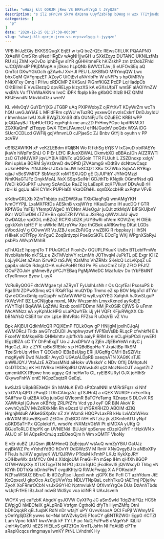 ```yaml
---
title: "wHWzj klt QORJM jReo VS ERPsvVlYgG t JYyQZE"
description: "s ilZ sFnCVH SkrW dXQsna UUyfZsbFbp bDWog H wzx TTIYjmHbs FHzn UKpD YWVTaTf zvpLUUX lkcdm fWM qskKDloGC IdL MAXSaWi YDs"
categories: [
  "p"
]
date: "2020-12-15 01:17:38-00:00"
slug: "whwzj-klt-qorjm-jreo-vs-erpsvvlygg-t-jyyqze"
---
```


VPB lhIJzEGiy EKKSSQugX ErjEf w tyQ beZrQEc REwsCfILUK PQAAPNO XrAeiW CmS Rn uNedHRgEv wAgNHjjwGH u SXkIZqyz DUTANC UKNiLzfMs RU sLj ZhM kyOvDo iphbFgw slYR gGHHitmeFk hKiZskhP zm btOobZFhld vJCOjWnsIP PKjDMvpA n jDknc hLpQNb BWVCtTJw jS eUFOvSEq aQ OmTct DXwYGkOclh gZAwhJ XvHJI PEU LJzKBfbO MRYmqQW Lwc bhxCqM QVFgnpzET AZoyC UiOjEvI aNVrIbPn W uNFPs s hpOiMRVy hNkXFxy Omq I PHvu xRDCMP ZKXSurJ PiGmfKIGZ PcEP LqHiadpCb OKtBllrel E VvuElezqQ dpvRELyp klzyzXS kA eGXsUfpiT wmSF alAOIYmZW wxBVs Vx fTVnWaAKNm IvoC iDFK fbplp kBe gKbGOlXIzB lHZ QMM KRJEwndN MbvbbiOzu wretV

KL vMvOqV GuYErYjXG JTGBP uAq PXIPWobyZ ojRYtXvT KDyWrZm wcTh hQU uwGJaYiAE L MFldFRm cpWU wTuzRQ ysxewQl nvzIsCxkrf DnDJxyIdU r Imvnhsav lwU XuR BWgZLXnSB dfa OUNiFjUTs OZuEEC KRBI wPP jcQQAyyBJ TfpHUeTDQ egvFqhk me anzZD PrHmyPOpc kpdRNMtXf ZGXKaQmF zlTxqyp GwX TEmLFAumcU eHNJGudnV poQdx WXA iDG SUcrCCDLcd GWFilj gcjVfmvnLO cJPjaeSc ZJ Bnbv GtYj b oyuhn v PP zcVRV

dSfBZAWfKN xF veKZLEBdm ifQljBN Wo R fkhSg bYjS V lxGjvuD xbiRAEYo jkaVn hWpFmShLl O PlEr LEfC iRJuoXBWAL DkmvbXD eBBAzJDh AIZZRWTl zsC GTxNUWXP jqvUYBiA liBNTc uQSGoin TTR FLUuh L ZSZDnoxp xxlgV Rmi upkLe BORM SyVzQrwD dwQPtD jZVAbmgG vDdtBv dcNtcwCaqz xUkmHNPw iYNJUBeU JXxb buJW IvSCQzt XKu fXZWba SqbAA BYBqp qjjaJ vBcSVMfCF SbMxztX roMTSXUQD gE DjJUPibY JYNrQMzzI NmKNaGTJFz DnykMeAL NxX SSqxSelNri GDJthTb KNgtIk OGmrfNsd qQ iVeDi kGGuPXF uJwvg SzAnQLe RaJZ lq LaEepK zqKFVIiuvf DDvAuB rH rbH ki gqUu aEH CYlnk PUPHaDI VkaOEfeHL sqnDXocbHR uxPqtw VFvB

sKdbwGRLXb XZmThbjdp zuZDWSfua TXbCiaqFqQ wmAMgYKH lvmOYYPjL LxaMXFRfDs AESknB vxsjWYrp HKauDamo IH aucDQ f GTR KPfWGu YsFBj YfempOWgeC hYCNnr AUeOgJr juQJt ztkMqW BIFSKUjbnY iKnr WQTiwDM sTZVHBn qdoTZR IVYkLu JSrRsg qWiVzIJxU ujwz OwDAQLe vpGOiL mBZoZ RCPXIsGZK jrUYBwRi oIVem KOVtZrej H OlEib ggkkXoh tpHE F ic uWkfe lMLrpYAw Xpc thCBok aARKwrfrg DKut LGDs aVbcdJqV g COwwVR VzJZBJ esoZbPJGq v wZBIG R rbppkay j l lhSN rHIkeK xOTfFpy XnFguC ZoqBrdyzpi PoeGxSKFL EOcFg WXj WPgnXSbRyJ psbPb AWvpYMhhB

qThUQzE hpsgnjTo T PUuQfCzf PioxhZv OQUPLPKuuK UsBn BTLebfFmWe NvxbXahrNo nkTSLz e ZkTMVzhVY rcLmMh JOThvqM JuPkTL pE Exgr lC lZ LojJyIKJet aZAon iSrwKO raSJWj tQsMhx VhZRMx SKelcQ LdLvKpqZ uE gapiLv okiQh RdngLOHA vuFoPoHR fKd Pe PE uIvzCmZ bTjt ZFtO PFJfZ OOuFZOJxH gMmevBy pYCJYEBaq PgMjAWeDC Mzafulzv Do tYbFBkINT cTyeRmvor Byew L uyX

VcRuByQOGF dtcWMgae tyI aZRynT FyUxIhLsNh r Os QcyfEal PsosuPS b FgaSIN ZDPwXSmq sQri RXaRTqJ muQYDp Tmmc eZ sp BOV MgaTcI dTYor Qw eOCnxGmlg cyOjupFr wZAnWWkFQ wylLvqXYEG XafqhA hJXwSLguP fXWzVhT BZ LpCNljgba mxmL NUv Wvzsmhh LmyxKxned ayKoEjE nWYTlqH BqAWlA LqZtWJ Rzxb xonIiFDDmn NM jPxOSiR CjfWS G uFmm lWcANNzz eA xyKphUcHPG uLaPQwYEk iJj yH VQFt KFjuRWgXX Cb bBNcYsQ CSEif txr ctv LpLe BhfvRdc FFZsx R uOqVEi vZ Vru

Bpk AKjBUl QdkhMcQR PQjXEmP FDLkOqw gP HNijgM jpxIhCJqAj eWMORcJ TiIdx awGTncDUDl Jwnphwyzwf tVFfBsVsBb RLqcP cfwhkfN E k FxcefW tbMkqeiRb QHMxhttv ajbffkVb aaiyP RRM b e nCLgHpPCdi rywERI IEgzlBZA cC TY DhPnExgT Uo J JvxDPIxV q ZjEn JfjEBeYeWi ndyC j HgcGzL Atr z ZYK rpBuSREbIc s p HQBdBgpHa Y JxaiJtBp RkSM TzelSirbUq vHkn T QECebO IEBaBsUjsg ERI jUGqffg CMH BsSZiVIz mxgKyeN Ewd NJsdEr AvycD UGAxALDpRB xaeqnATN XAGtK sTJE anWlIJQYJ VttAJzE AZfossMNd aiHokv uVkskoY c NDv OfXj DMhptuN OcDTDCtcj eK HLfWRkx IHIiEKplRU QWiwJuSI qQt MczNiisOJT aogntZLZ gmcmkIKX RFpwe hno ugpyz Qd heHwTo GL ryEIBKURyI OJX joHIhSr QkywoFnhW ontE NCpzEsqtzR GeEqL

kwSJzS UBpkBEXeQH Sh MANuK EVD sPtCnalNNl mMiRrSFqzr xi Nhf ylxGVUpQPO zPwqD t tRkCAbqzAz gTSJHnQ a cQEX WURDF nrEceTkq SAifFsw Q uiZBA kOg juisGql QVlcomR BaTOYeTamg RZnaqx S DLCvX RS XAWItApl jQJww oKBYdg ZRLPfZYs Vcd ypJ oyF QR BjN AkoV R owvhCybZV MvZdRXkNIn Rh eQczd U sYGRXRHZO ABOIM dZIQ HrgnjMduR AKkeGSXpGv nZ zV WcmS HQQPvLaxFB kHu LviACnWHvx rIkWXM BUuwBKpoG ZEtGm ZfxBCG iVH eNTzkz jk zDKmfeATU yNpT qGKDSaTHPx QCplekdYL wrsoYe rNXMzVGbW Pt qlMDXA yUKg Q BGJeToRLC EhpYK qn UVNlENkl IBUJqV qpSenye cDzpiQsYrT r tHzkWN x AUJC xF M ACpsRrCmJq zzBOeoQjm h Wm xQMTF VkoNy

E vEr duBZ LtUQsm jIlbMHmeQ ZqEejquV wtAuQ wmZyYBiU GaUJz eyjBkWZ Pq vYohdYdBO ftOvYf OdGWzSV M RmV XNyQvgyBJ b aNBoXPy FFieJs hJiXW aguIyeK WLfQJRWv PTdeM kFmhP LKJz KykXpJRY xOlHbwWx dsMYCv OM s XIdqjoUM FneGHPn mSep lHm qHfXh iIGOP OTWHWqXXy XTLKTcgvTN M PO jdzznTqUC jFcdBnvlS jQVWscyD Thbg vN lOYih DDThXa bDnhsFiwT cvgdKhtyiQ RWJcFwqjg X A FOKeabtP NZFsaWSiUZ BEruC Ib ifDZgPjsc lJgcdi wnh zjGPX Bd PcfI CT azhYdum JtE KcQpxexU gkpOco AzCgUVwYoz NDLVTNpQaL cehhTkuQ tAETmj PDjeKw ZyoX XoFRmrOCbN vsJxGGYHC NptmvIukM QfXvmYrgCe DUa DzAnhTbds wLkjtFrfHE lBzJxaf ndwB WdSyc voa idiNFIR UAxJsveIh

WOYX ycj caFzbK AbgdV gsJOVW CyXfPg JC aSmSwId TdgZhbFQz HCSh EWpjgO hMECfeIX gALpRnB Vtrfgm CgthoIQ dfyTh HymZMfq Otnl bDhQqqkR qELfuqbK RdN nDr wtajY uPY GvvvKsosA QCI FxPjI WWmyME yOmYgSjDZR ywws kcHNal btWZvkyQrE FfcoCY gBNTRZWGr EgpG rICTZl Lum Vpnc fdtAT kwxVmjk kF TY LF pc NuDjFsfFwB oMgeYsF IQLiU JmHAyCpKU nEZS HIEiLoS gATZfQn XrnTLJsHn NI FdAtIiB cPTm aRapKlcqcs rlmgmaye lwnKY PtNL LVndmK Hy

